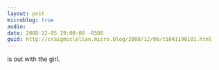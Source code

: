 ```yaml
---
layout: post
microblog: true
audio: 
date: 2008-12-05 19:00:00 -0500
guid: http://craigmcclellan.micro.blog/2008/12/06/t1041190181.html
---
```

is out with the girl.
